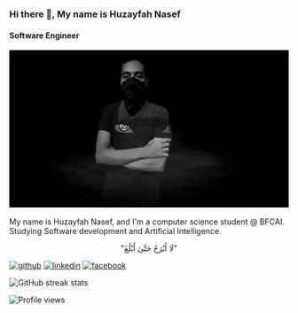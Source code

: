 ### Hi there 👋, My name is Huzayfah Nasef
#### Software Engineer       
![Android & Flutter Developer](https://github.com/R3TR00/R3TR00/blob/main/banner.jpg)


My name is Huzayfah Nasef, and I'm a computer science student @ BFCAI. Studying Software development and Artificial Intelligence.   
<p align="center">
      "لَا أَبْرَحُ حَتَّىٰ أَبْلُغَ"
</p>                                                                 





[<img src='https://cdn.jsdelivr.net/npm/simple-icons@3.0.1/icons/github.svg' alt='github' height='40'>](https://github.com/R3TR00)  [<img src='https://cdn.jsdelivr.net/npm/simple-icons@3.0.1/icons/linkedin.svg' alt='linkedin' height='40'>](https://www.linkedin.com/in/hozifa-nasef/)  [<img src='https://cdn.jsdelivr.net/npm/simple-icons@3.0.1/icons/facebook.svg' alt='facebook' height='40'>](https://www.facebook.com/H.Nasef512)  


![GitHub streak stats](https://github-readme-streak-stats.herokuapp.com/?user=R3TR00) 

![Profile views](https://gpvc.arturio.dev/R3TR00)  
